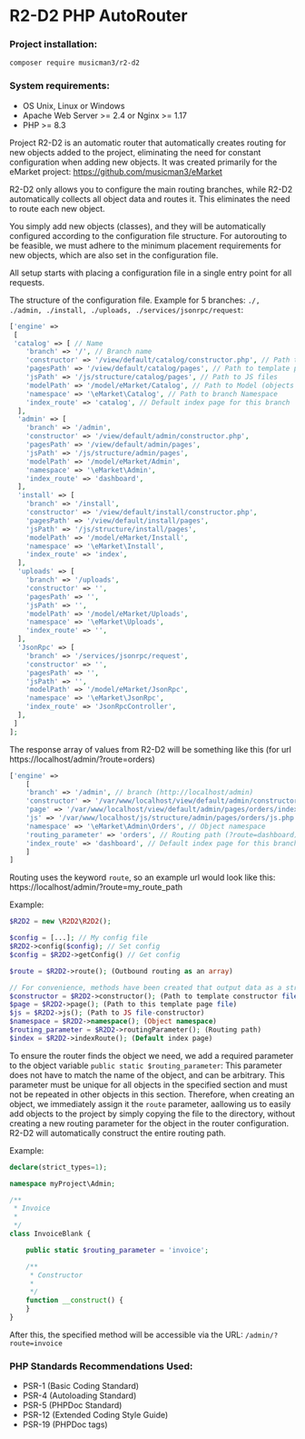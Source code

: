# R2-D2 PHP AutoRouter

### Project installation:
`composer require musicman3/r2-d2`

### System requirements: 
  - OS Unix, Linux or Windows
  - Apache Web Server >= 2.4 or Nginx >= 1.17
  - PHP >= 8.3

Project R2-D2 is an automatic router that automatically creates routing for new objects added to the project, eliminating the need for constant configuration when adding new objects. It was created primarily for the eMarket project: https://github.com/musicman3/eMarket

R2-D2 only allows you to configure the main routing branches, while R2-D2 automatically collects all object data and routes it. This eliminates the need to route each new object.

You simply add new objects (classes), and they will be automatically configured according to the configuration file structure. For autorouting to be feasible, we must adhere to the minimum placement requirements for new objects, which are also set in the configuration file.

All setup starts with placing a configuration file in a single entry point for all requests. 

The structure of the configuration file. Example for 5 branches: 
`./, ./admin, ./install, ./uploads, ./services/jsonrpc/request`:
```php
['engine' =>
 [
 'catalog' => [ // Name
    'branch' => '/', // Branch name
    'constructor' => '/view/default/catalog/constructor.php', // Path to template constructor
    'pagesPath' => '/view/default/catalog/pages', // Path to template pages
    'jsPath' => '/js/structure/catalog/pages', // Path to JS files
    'modelPath' => '/model/eMarket/Catalog', // Path to Model (objects this branch)
    'namespace' => '\eMarket\Catalog', // Path to branch Namespace
    'index_route' => 'catalog', // Default index page for this branch
  ],
  'admin' => [
    'branch' => '/admin',
    'constructor' => '/view/default/admin/constructor.php',
    'pagesPath' => '/view/default/admin/pages',
    'jsPath' => '/js/structure/admin/pages',
    'modelPath' => '/model/eMarket/Admin',
    'namespace' => '\eMarket\Admin',
    'index_route' => 'dashboard',
  ],
  'install' => [
    'branch' => '/install',
    'constructor' => '/view/default/install/constructor.php',
    'pagesPath' => '/view/default/install/pages',
    'jsPath' => '/js/structure/install/pages',
    'modelPath' => '/model/eMarket/Install',
    'namespace' => '\eMarket\Install',
    'index_route' => 'index',
  ],
  'uploads' => [
    'branch' => '/uploads',
    'constructor' => '',
    'pagesPath' => '',
    'jsPath' => '',
    'modelPath' => '/model/eMarket/Uploads',
    'namespace' => '\eMarket\Uploads',
    'index_route' => '',
  ],
  'JsonRpc' => [
    'branch' => '/services/jsonrpc/request',
    'constructor' => '',
    'pagesPath' => '',
    'jsPath' => '',
    'modelPath' => '/model/eMarket/JsonRpc',
    'namespace' => '\eMarket\JsonRpc',
    'index_route' => 'JsonRpcController',
  ],
 ]
];
```
The response array of values ​​from R2-D2 will be something like this (for url https://localhost/admin/?route=orders)

```php
['engine' => 
    [
    'branch' => '/admin', // branch (http://localhost/admin)
    'constructor' => '/var/www/localhost/view/default/admin/constructor.php', // Path to template constructor
    'page' => '/var/www/localhost/view/default/admin/pages/orders/index.php', // Path to this template file
    'js' => '/var/www/localhost/js/structure/admin/pages/orders/js.php', // Path to JS file-constructor
    'namespace' => '\eMarket\Admin\Orders', // Object namespace
    'routing_parameter' => 'orders', // Routing path (?route=dashboard),
    'index_route' => 'dashboard', // Default index page for this branch (dashboard)
    ]
]
```
Routing uses the keyword `route`, so an example url would look like this: https://localhost/admin/?route=my_route_path

Example:
```php
$R2D2 = new \R2D2\R2D2();

$config = [...]; // My config file
$R2D2->config($config); // Set config
$config = $R2D2->getConfig() // Get config

$route = $R2D2->route(); (Outbound routing as an array)

// For convenience, methods have been created that output data as a string.
$constructor = $R2D2->constructor(); (Path to template constructor file)
$page = $R2D2->page(); (Path to this template page file)
$js = $R2D2->js(); (Path to JS file-constructor)
$namespace = $R2D2->namespace(); (Object namespace)
$routing_parameter = $R2D2->routingParameter(); (Routing path)
$index = $R2D2->indexRoute(); (Default index page)
```
To ensure the router finds the object we need, we add a required parameter to the object variable `public static $routing_parameter`:
This parameter does not have to match the name of the object, and can be arbitrary. This parameter must be unique for all objects in the specified section and must not be repeated in other objects in this section. Therefore, when creating an object, we immediately assign it the `route` parameter, aallowing us to easily add objects to the project by simply copying the file to the directory, without creating a new routing parameter for the object in the router configuration. R2-D2 will automatically construct the entire routing path.

Example:
```php
declare(strict_types=1);

namespace myProject\Admin;

/**
 * Invoice
 *
 */
class InvoiceBlank {

    public static $routing_parameter = 'invoice';

    /**
     * Constructor
     *
     */
    function __construct() {
    }
}
```

After this, the specified method will be accessible via the URL: `/admin/?route=invoice`

### PHP Standards Recommendations Used: 
  - PSR-1 (Basic Coding Standard)
  - PSR-4 (Autoloading Standard)
  - PSR-5 (PHPDoc Standard)
  - PSR-12 (Extended Coding Style Guide)
  - PSR-19 (PHPDoc tags)
